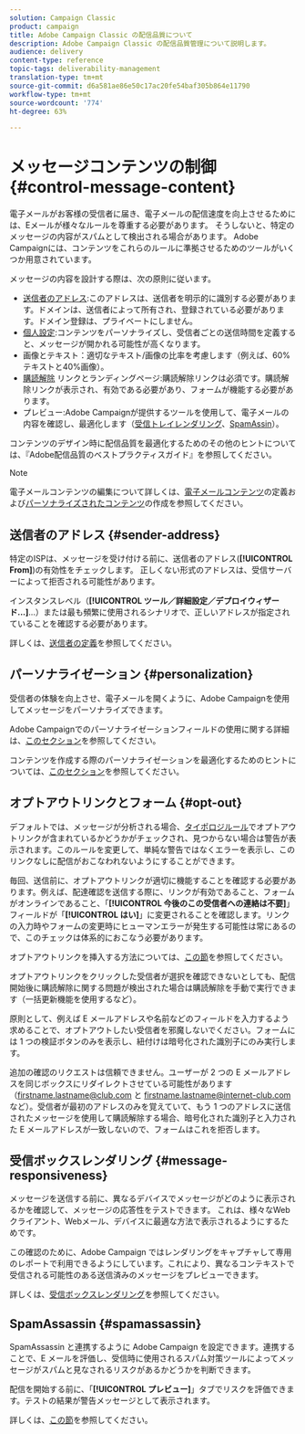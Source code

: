 ```yaml
---
solution: Campaign Classic
product: campaign
title: Adobe Campaign Classic の配信品質について
description: Adobe Campaign Classic の配信品質管理について説明します。
audience: delivery
content-type: reference
topic-tags: deliverability-management
translation-type: tm+mt
source-git-commit: d6a581ae86e50c17ac20fe54baf305b864e11790
workflow-type: tm+mt
source-wordcount: '774'
ht-degree: 63%

---
```



# メッセージコンテンツの制御 {#control-message-content}

電子メールがお客様の受信者に届き、電子メールの配信速度を向上させるためには、Eメールが様々なルールを尊重する必要があります。 そうしないと、特定のメッセージの内容がスパムとして検出される場合があります。 Adobe Campaignには、コンテンツをこれらのルールに準拠させるためのツールがいくつか用意されています。

メッセージの内容を設計する際は、次の原則に従います。

* [送信者のアドレス](#sender-address):このアドレスは、送信者を明示的に識別する必要があります。ドメインは、送信者によって所有され、登録されている必要があります。ドメイン登録は、プライベートにしません。
* [個人設定](#personalization):コンテンツをパーソナライズし、受信者ごとの送信時間を定義すると、メッセージが開かれる可能性が高くなります。
* 画像とテキスト：適切なテキスト/画像の比率を考慮します（例えば、60%テキストと40%画像）。
* [購読解除](#opt-out) リンクとランディングページ:購読解除リンクは必須です。購読解除リンクが表示され、有効である必要があり、フォームが機能する必要があります。
* プレビュー:Adobe Campaignが提供するツールを使用して、電子メールの内容を確認し、最適化します（[受信トレイレンダリング](#message-responsiveness)、[SpamAssin](#spamassassin)）。

コンテンツのデザイン時に配信品質を最適化するためのその他のヒントについては、『Adobe配信品質のベストプラクティスガイド』を参照してください。[](https://experienceleague.adobe.com/docs/deliverability-learn/deliverability-best-practice-guide/content-best-practices-for-optimal-delivery.html)

>[!NOTE]
>
>電子メールコンテンツの編集について詳しくは、[電子メールコンテンツ](../../delivery/using/defining-the-email-content.md)の定義および[パーソナライズされたコンテンツ](../../delivery/using/design-and-personalize.md)の作成を参照してください。

## 送信者のアドレス {#sender-address}

特定のISPは、メッセージを受け付ける前に、送信者のアドレス(**[!UICONTROL From]**)の有効性をチェックします。 正しくない形式のアドレスは、受信サーバーによって拒否される可能性があります。

インスタンスレベル（**[!UICONTROL ツール／詳細設定／デプロイウィザード...]**...）または最も頻繁に使用されるシナリオで、正しいアドレスが指定されていることを確認する必要があります。

詳しくは、[送信者の定義](../../delivery/using/defining-the-email-content.md)を参照してください。

## パーソナライゼーション {#personalization}

受信者の体験を向上させ、電子メールを開くように、Adobe Campaignを使用してメッセージをパーソナライズできます。

Adobe Campaignでのパーソナライゼーションフィールドの使用に関する詳細は、[このセクション](../../delivery/using/personalization-fields.md)を参照してください。

コンテンツを作成する際のパーソナライゼーションを最適化するためのヒントについては、[このセクション](../../delivery/using/design-and-personalize.md#optimize-personalization)を参照してください。

## オプトアウトリンクとフォーム {#opt-out}

デフォルトでは、メッセージが分析される場合、[タイポロジルール](../../delivery/using/steps-validating-the-delivery.md#validation-process-with-typologies)でオプトアウトリンクが含まれているかどうかがチェックされ、見つからない場合は警告が表示されます。このルールを変更して、単純な警告ではなくエラーを表示し、このリンクなしに配信がおこなわれないようにすることができます。

毎回、送信前に、オプトアウトリンクが適切に機能することを確認する必要があります。例えば、配達確認を送信する際に、リンクが有効であること、フォームがオンラインであること、「**[!UICONTROL 今後のこの受信者への連絡は不要]**」フィールドが「**[!UICONTROL はい]**」に変更されることを確認します。リンクの入力時やフォームの変更時にヒューマンエラーが発生する可能性は常にあるので、このチェックは体系的におこなう必要があります。

オプトアウトリンクを挿入する方法については、[この節](../../delivery/using/personalization-blocks.md#personalization-blocks-example)を参照してください。

オプトアウトリンクをクリックした受信者が選択を確認できないとしても、配信開始後に購読解除に関する問題が検出された場合は購読解除を手動で実行できます（一括更新機能を使用するなど）。

原則として、例えば E メールアドレスや名前などのフィールドを入力するよう求めることで、オプトアウトしたい受信者を邪魔しないでください。フォームには 1 つの検証ボタンのみを表示し、紐付けは暗号化された識別子にのみ実行します。

追加の確認のリクエストは信頼できません。ユーザーが 2 つの E メールアドレスを同じボックスにリダイレクトさせている可能性があります（firstname.lastname@club.com と firstname.lastname@internet-club.com など）。受信者が最初のアドレスのみを覚えていて、もう 1 つのアドレスに送信されたメッセージを使用して購読解除する場合、暗号化された識別子と入力された E メールアドレスが一致しないので、フォームはこれを拒否します。

## 受信ボックスレンダリング {#message-responsiveness}

メッセージを送信する前に、異なるデバイスでメッセージがどのように表示されるかを確認して、メッセージの応答性をテストできます。 これは、様々なWebクライアント、Webメール、デバイスに最適な方法で表示されるようにするためです。

この確認のために、Adobe Campaign ではレンダリングをキャプチャして専用のレポートで利用できるようにしています。これにより、異なるコンテキストで受信される可能性のある送信済みのメッセージをプレビューできます。

詳しくは、[受信ボックスレンダリング](../../delivery/using/inbox-rendering.md)を参照してください。

## SpamAssassin {#spamassassin}

SpamAssassin と連携するように Adobe Campaign を設定できます。連携することで、E メールを評価し、受信時に使用されるスパム対策ツールによってメッセージがスパムと見なされるリスクがあるかどうかを判断できます。

配信を開始する前に、「**[!UICONTROL プレビュー]**」タブでリスクを評価できます。テストの結果が警告メッセージとして表示されます。

詳しくは、[この節](../../delivery/using/spamassassin.md)を参照してください。